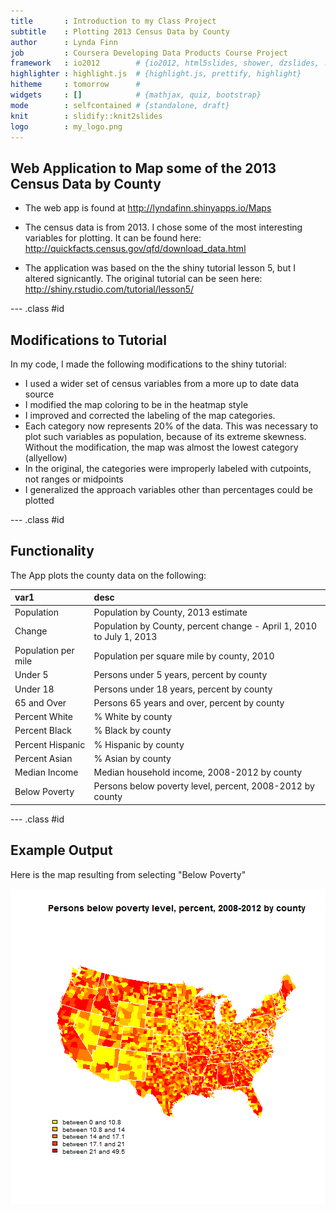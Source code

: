 ```yaml
---
title       : Introduction to my Class Project
subtitle    : Plotting 2013 Census Data by County
author      : Lynda Finn
job         : Coursera Developing Data Products Course Project
framework   : io2012        # {io2012, html5slides, shower, dzslides, ...}
highlighter : highlight.js  # {highlight.js, prettify, highlight}
hitheme     : tomorrow      # 
widgets     : []            # {mathjax, quiz, bootstrap}
mode        : selfcontained # {standalone, draft}
knit        : slidify::knit2slides
logo        : my_logo.png
---
```


## Web Application to Map some of the 2013 Census Data by County

 * The web app is found at http://lyndafinn.shinyapps.io/Maps  

 * The census data is from 2013. I chose some of the most interesting variables  for plotting. It can be found here: http://quickfacts.census.gov/qfd/download_data.html

 * The application was based on the the shiny tutorial lesson 5, but I altered signicantly. The original tutorial can be seen here: http://shiny.rstudio.com/tutorial/lesson5/

--- .class #id 

## Modifications to Tutorial

In my code, I made the following modifications to the shiny tutorial:

* I used a wider set of census variables from a more up to date data source
* I modified the map coloring to be in the heatmap style
* I improved and corrected the labeling of the map categories. 
 * Each category now represents 20% of the data. This was necessary to plot such variables as population, because of its extreme skewness. Without the modification, the map was almost the lowest category (allyellow) 
  * In the original, the categories were improperly labeled with cutpoints, not ranges or midpoints
* I generalized the approach variables other than percentages could be plotted

--- .class #id 

## Functionality

The App plots the county data on the following:

|var1                |desc                                                                 |
|:-------------------|:--------------------------------------------------------------------|
|Population          |Population by County, 2013 estimate                                  |
|Change              |Population by County, percent change - April 1, 2010 to July 1, 2013 |
|Population per mile |Population per square mile by county, 2010                           |
|Under 5             |Persons under 5 years, percent by county                             |
|Under 18            |Persons under 18 years, percent by county                            |
|65 and Over         |Persons 65 years and over, percent by county                         |
|Percent White       |% White by county                                                    |
|Percent Black       |% Black by county                                                    |
|Percent Hispanic    |% Hispanic by county                                                 |
|Percent Asian       |% Asian by county                                                    |
|Median Income       |Median household income, 2008-2012 by county                         |
|Below Poverty       |Persons below poverty level, percent, 2008-2012 by county            |

--- .class #id 

## Example Output

Here is the map resulting from selecting "Below Poverty"

![plot of chunk plot](assets/fig/plot.png) 
